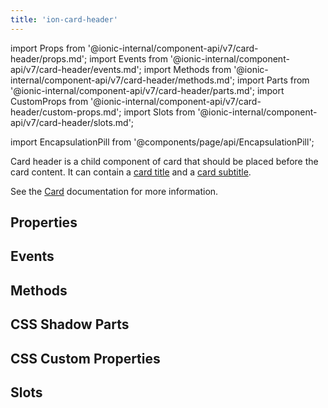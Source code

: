 ```yaml
---
title: 'ion-card-header'
---
```


import Props from '@ionic-internal/component-api/v7/card-header/props.md';
import Events from '@ionic-internal/component-api/v7/card-header/events.md';
import Methods from '@ionic-internal/component-api/v7/card-header/methods.md';
import Parts from '@ionic-internal/component-api/v7/card-header/parts.md';
import CustomProps from '@ionic-internal/component-api/v7/card-header/custom-props.md';
import Slots from '@ionic-internal/component-api/v7/card-header/slots.md';

import EncapsulationPill from '@components/page/api/EncapsulationPill';

<EncapsulationPill type="shadow" />

Card header is a child component of card that should be placed before the card content. It can contain a [card title](./card-title) and a [card subtitle](./card-subtitle).

See the [Card](./card) documentation for more information.

## Properties

<Props />

## Events

<Events />

## Methods

<Methods />

## CSS Shadow Parts

<Parts />

## CSS Custom Properties

<CustomProps />

## Slots

<Slots />
